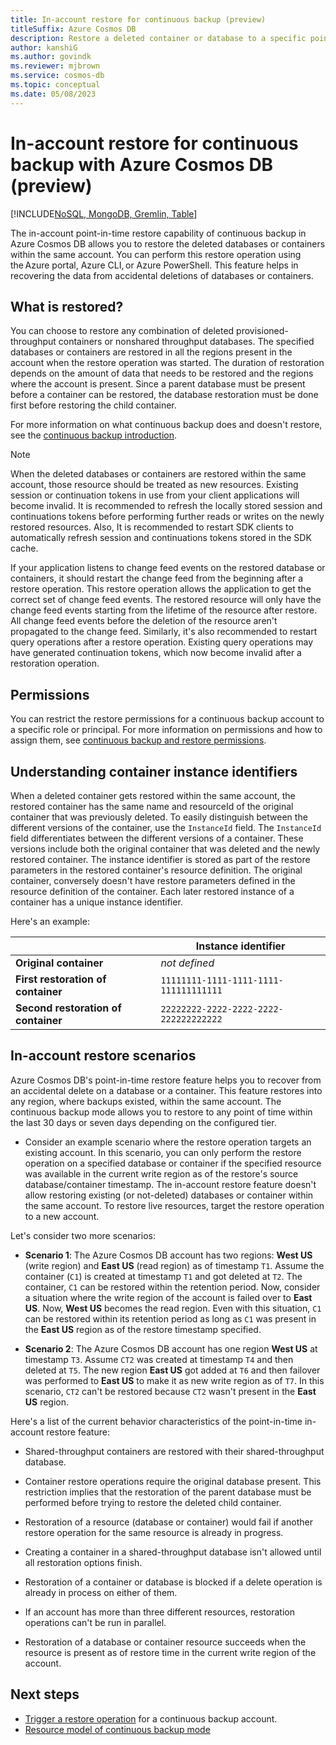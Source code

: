 ```yaml
---
title: In-account restore for continuous backup (preview)
titleSuffix: Azure Cosmos DB
description: Restore a deleted container or database to a specific point in time and the same Azure Cosmos DB account.
author: kanshiG
ms.author: govindk
ms.reviewer: mjbrown
ms.service: cosmos-db
ms.topic: conceptual
ms.date: 05/08/2023
---
```


# In-account restore for continuous backup with Azure Cosmos DB (preview)

[!INCLUDE[NoSQL, MongoDB, Gremlin, Table](includes/appliesto-nosql-mongodb-gremlin-table.md)]

The in-account point-in-time restore capability of continuous backup in Azure Cosmos DB allows you to restore the deleted databases or containers within the same account. You can perform this restore operation using the Azure portal, Azure CLI, or Azure PowerShell. This feature helps in recovering the data from accidental deletions of databases or containers.

## What is restored?

You can choose to restore any combination of deleted provisioned-throughput containers or nonshared throughput databases. The specified databases or containers are restored in all the regions present in the account when the restore operation was started. The duration of restoration depends on the amount of data that needs to be restored and the regions where the account is present. Since a parent database must be present before a container can be restored, the database restoration must be done first before restoring the child container.

For more information on what continuous backup does and doesn't restore, see the [continuous backup introduction](continuous-backup-restore-introduction.md).

> [!NOTE]
> When the deleted databases or containers are restored within the same account, those resource should be treated as new resources. Existing session or continuation tokens in use from your client applications will become invalid. It is recommended to refresh the locally stored session and continuations tokens before performing further reads or writes on the newly restored resources. Also, It is recommended to restart SDK clients to automatically refresh session and continuations tokens stored in the SDK cache.

If your application listens to change feed events on the restored database or containers, it should restart the change feed from the beginning after a restore operation. This restore operation allows the application to get the correct set of change feed events. The restored resource will only have the change feed events starting from the lifetime of the resource after restore. All change feed events before the deletion of the resource aren't propagated to the change feed. Similarly, it's also recommended to restart query operations after a restore operation. Existing query operations may have generated continuation tokens, which now become invalid after a restoration operation.

## Permissions

You can restrict the restore permissions for a continuous backup account to a specific role or principal. For more information on permissions and how to assign them, see [continuous backup and restore permissions](continuous-backup-restore-permissions.md).

## Understanding container instance identifiers

When a deleted container gets restored within the same account, the restored container has the same name and resourceId of the original container that was previously deleted. To easily distinguish between the different versions of the container, use the `InstanceId` field. The `InstanceId` field differentiates between the different versions of a container. These versions include both the original container that was deleted and the newly restored container. The instance identifier is stored as part of the restore parameters in the restored container's resource definition. The original container, conversely doesn't have restore parameters defined in the resource definition of the container. Each later restored instance of a container has a unique instance identifier.

Here's an example:

| | Instance identifier |
| --- | --- |
| **Original container** | *not defined* |
| **First restoration of container** | `11111111-1111-1111-1111-111111111111` |
| **Second restoration of container** | `22222222-2222-2222-2222-222222222222` |

## In-account restore scenarios

Azure Cosmos DB's point-in-time restore feature helps you to recover from an accidental delete on a database or a container. This feature restores into any region, where backups existed, within the same account. The continuous backup mode allows you to restore to any point of time within the last 30 days or seven days depending on the configured tier.

- Consider an example scenario where the restore operation targets an existing account. In this scenario, you can only perform the restore operation on a specified database or container if the specified resource was available in the current write region as of the restore's source database/container timestamp. The in-account restore feature doesn't allow restoring existing (or not-deleted) databases or container within the same account. To restore live resources, target the restore operation to a new account.
  
Let's consider two more scenarios:

- **Scenario 1**: The Azure Cosmos DB account has two regions: **West US** (write region) and **East US** (read region) as of timestamp `T1`. Assume the container (`C1`) is created at timestamp `T1` and got deleted at `T2`. The container, `C1` can be restored within the retention period. Now, consider a situation where the write region of the account is failed over to **East US**. Now, **West US** becomes the read region. Even with this situation, `C1` can be restored within its retention period as long as `C1` was present in the **East US** region as of the restore timestamp specified.

- **Scenario 2**: The Azure Cosmos DB account has one region **West US** at timestamp `T3`. Assume `CT2` was created at timestamp `T4` and then deleted at `T5`. The new region **East US** got added at `T6` and then failover was performed to **East US** to make it as new write region as of `T7`. In this scenario, `CT2` can't be restored because `CT2` wasn't present in the **East US** region.

Here's a list of the current behavior characteristics of the point-in-time in-account restore feature:

- Shared-throughput containers are restored with their shared-throughput database.

- Container restore operations require the original database present. This restriction implies that the restoration of the parent database must be performed before trying to restore the deleted child container.  

- Restoration of a resource (database or container) would fail if another restore operation for the same resource is already in progress.

- Creating a container in a shared-throughput database isn't allowed until all restoration options finish.

- Restoration of a container or database is blocked if a delete operation is already in process on either of them.

- If an account has more than three different resources, restoration operations can't be run in parallel.  

- Restoration of a database or container resource succeeds when the resource is present as of restore time in the current write region of the account.  

## Next steps

- [Trigger a restore operation](how-to-restore-in-account-continuous-backup.md) for a continuous backup account.
- [Resource model of continuous backup mode](restore-in-account-continuous-backup-resource-model.md)
